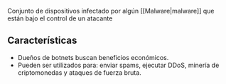 Conjunto de dispositivos infectado por algún [[Malware|malware]] que están bajo el control de un atacante

## Características
- Dueños de botnets buscan beneficios económicos.
- Pueden ser utilizados para: enviar spams, ejecutar DDoS, minería de criptomonedas y ataques de fuerza bruta.